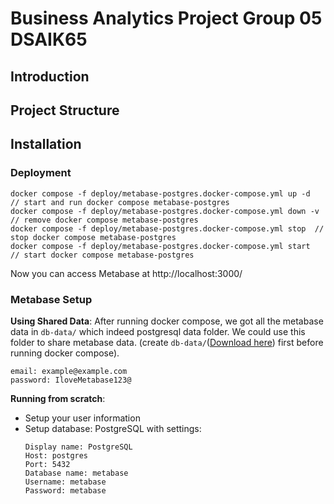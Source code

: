 # Business Analytics Project Group 05 DSAIK65 

## Introduction 

## Project Structure

## Installation 

### Deployment 
```
docker compose -f deploy/metabase-postgres.docker-compose.yml up -d  // start and run docker compose metabase-postgres
docker compose -f deploy/metabase-postgres.docker-compose.yml down -v // remove docker compose metabase-postgres
docker compose -f deploy/metabase-postgres.docker-compose.yml stop  // stop docker compose metabase-postgres
docker compose -f deploy/metabase-postgres.docker-compose.yml start  // start docker compose metabase-postgres
```

Now you can access Metabase at http://localhost:3000/
### Metabase Setup

**Using Shared Data**: After running docker compose, we got all the metabase data in `db-data/` which indeed postgresql data folder. We could use this folder to share metabase data. (create `db-data/`([Download here](https://file.io/M1YBPOXkR3fI)) first before running docker compose).
```
email: example@example.com
password: IloveMetabase123@
```

**Running from scratch**:
- Setup your user information
- Setup database: PostgreSQL with settings: 
    ```
    Display name: PostgreSQL
    Host: postgres
    Port: 5432
    Database name: metabase
    Username: metabase
    Password: metabase
    ```






    






